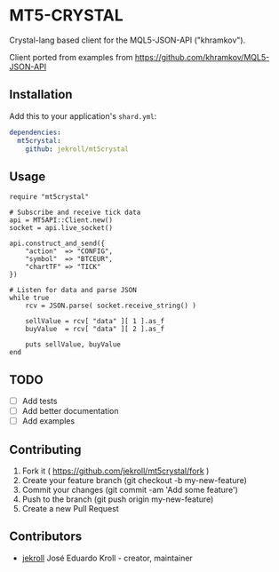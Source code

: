 # MT5-CRYSTAL
Crystal-lang based client for the MQL5-JSON-API ("khramkov").

Client ported from examples from https://github.com/khramkov/MQL5-JSON-API

## Installation

Add this to your application's `shard.yml`:

```yaml
dependencies: 
  mt5crystal:
    github: jekroll/mt5crystal
```


## Usage


```crystal
require "mt5crystal"
```

```crystal
# Subscribe and receive tick data
api = MT5API::Client.new()
socket = api.live_socket()

api.construct_and_send({
    "action"  => "CONFIG",
    "symbol"  => "BTCEUR",
    "chartTF" => "TICK"
})

# Listen for data and parse JSON
while true
    rcv = JSON.parse( socket.receive_string() )

    sellValue = rcv[ "data" ][ 1 ].as_f
    buyValue  = rcv[ "data" ][ 2 ].as_f

    puts sellValue, buyValue
end
```

## TODO

- [ ] Add tests
- [ ] Add better documentation
- [ ] Add examples

## Contributing

1. Fork it ( https://github.com/jekroll/mt5crystal/fork )
2. Create your feature branch (git checkout -b my-new-feature)
3. Commit your changes (git commit -am 'Add some feature')
4. Push to the branch (git push origin my-new-feature)
5. Create a new Pull Request

## Contributors

- [jekroll](https://github.com/jekroll) José Eduardo Kroll - creator, maintainer
